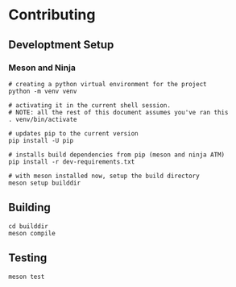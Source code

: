 # Contributing

## Developtment Setup

### Meson and Ninja

```shell
# creating a python virtual environment for the project
python -m venv venv

# activating it in the current shell session.
# NOTE: all the rest of this document assumes you've ran this
. venv/bin/activate

# updates pip to the current version
pip install -U pip

# installs build dependencies from pip (meson and ninja ATM)
pip install -r dev-requirements.txt

# with meson installed now, setup the build directory
meson setup builddir
```

## Building

```shell
cd builddir
meson compile
```

## Testing

```shell
meson test
```
